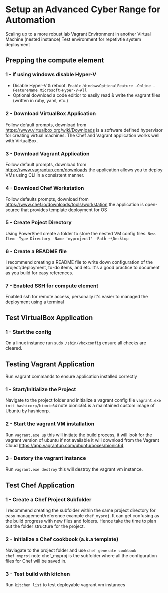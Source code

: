 # Setup an Advanced Cyber Range for Automation
Scaling up to a more robust lab Vagrant Environment in another Virtual Machine (nested instance)
Test environment for repetivtie system deployment


## Prepping the compute element

### 1 - If using windows disable Hyper-V
- Disable Hyper-V & reboot.
`Enable-WindowsOptionalFeature -Online -FeatureName Microsoft-Hyper-V-All`
- Optional download a code editior to easily read & write the vagrant files (written in ruby, yaml, etc.)

### 2 - Download VirtualBox Application
Follow default prompts, download from https://www.virtualbox.org/wiki/Downloads is a software defined hypervisor for creating virtual machines. The Chef and Vagrant application works well with VirtualBox. 

### 3 - Download Vagrant Application
Follow default prompts, download from https://www.vagrantup.com/downloads the application allows you to deploy VMs using CLI in a consistent manner.

### 4 - Download Chef Workstation
Follow defaults prompts, download from https://www.chef.io/downloads/tools/workstation the application is open-source that provides template deployment for OS

### 5 - Create Poject Directory
Using PowerShell create a folder to store the nested VM config files.
`New-Item -Type Directory -Name 'myproject1' -Path ~\Desktop`

### 6 - Create a README file
I recommend creating a README file to write down configuration of the project/deployment, to-do items, and etc. It's a good practice to document as you build for easy references.

### 7 - Enabled SSH for compute element
Enabled ssh for remote access, personally it's easier to managed the deployment using a terminal


## Test VirtualBox Application

### 1 - Start the config
On a linux instance run `sudo /sbin/vboxconfig` ensure all checks are cleared.

## Testing Vagrant Application
Run vagrant commands to ensure application installed correctly

### 1 - Start/Initialize the Project
Navigate to the project folder and initialize a vagrant config file `vagrant.exe init hashicorp/bionic64` note bionic64 is a maintained custom image of Ubuntu by hashicorp.

### 2 - Start the vagrant VM installation
Run `vagrant.exe up` this will initiate the build process, it will look for the vagrant version of ubuntu if not available it will download from the Vagrant Cloud https://app.vagrantup.com/ubuntu/boxes/bionic64

### 3 - Destory the vagrant instance
Run `vagrant.exe destroy` this will destroy the vagrant vm instance.


## Test Chef Application

### 1 - Create a Chef Project Subfolder 
I recommend creating the subfolder within the same project directory for easy management/reference example `chef_myproj`. It can get confusing as the build progress with new files and folders. Hence take the time to plan out the folder structure for the project. 

### 2 - Initialize a Chef cookbook (a.k.a template)
Naviagate to the project folder and use `chef generate cookbook chef_myproj` note chef_myproj is the subfolder where all the configuration files for Chef will be saved in.

### 3 - Test build with kitchen
Run `kitchen list` to test deployable vagrant vm instances

